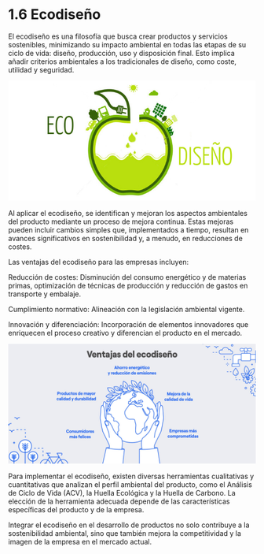 # 1.6 Ecodiseño

El ecodiseño es una filosofía que busca crear productos y servicios sostenibles, minimizando su impacto ambiental en todas las etapas de su ciclo de vida: diseño, producción, uso y disposición final. Esto implica añadir criterios ambientales a los tradicionales de diseño, como coste, utilidad y seguridad.

![Eco](img/eco.jpg)

Al aplicar el ecodiseño, se identifican y mejoran los aspectos ambientales del producto mediante un proceso de mejora continua. Estas mejoras pueden incluir cambios simples que, implementados a tiempo, resultan en avances significativos en sostenibilidad y, a menudo, en reducciones de costes.

Las ventajas del ecodiseño para las empresas incluyen:

  Reducción de costes: Disminución del consumo energético y de materias primas, optimización de técnicas de producción y reducción de gastos en transporte y embalaje.

  Cumplimiento normativo: Alineación con la legislación ambiental vigente.

  Innovación y diferenciación: Incorporación de elementos innovadores que enriquecen el proceso creativo y diferencian el producto en el mercado.

![Eco2](img/eco2.jpg)

Para implementar el ecodiseño, existen diversas herramientas cualitativas y cuantitativas que analizan el perfil ambiental del producto, como el Análisis de Ciclo de Vida (ACV), la Huella Ecológica y la Huella de Carbono. La elección de la herramienta adecuada depende de las características específicas del producto y de la empresa.

Integrar el ecodiseño en el desarrollo de productos no solo contribuye a la sostenibilidad ambiental, sino que también mejora la competitividad y la imagen de la empresa en el mercado actual.
